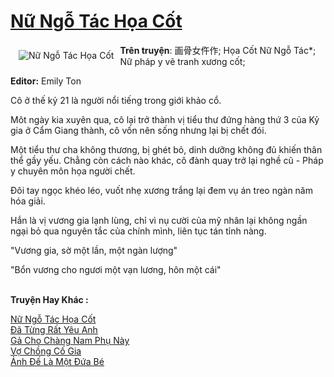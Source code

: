 <a href="https://utruyen.com/truyen/nu-ngo-tac-hoa-cot/17504/" title="Nữ Ngỗ Tác Họa Cốt"><h1>Nữ Ngỗ Tác Họa Cốt</h1></a><div style="display:table"><img align="right" style="float: left; padding: 10px;" src="https://utruyen.com/images/story/200x260/nu-ngo-tac-hoa-cot.jpg" alt="Nữ Ngỗ Tác Họa Cốt"><b>Trên truyện</b>: 画骨女仵作; Họa Cốt Nữ Ngỗ Tác*; Nữ pháp y vẽ tranh xương cốt; <p></p><b>Editor:</b> Emily Ton<p></p>Cô ở thế kỷ 21 là người nổi tiếng trong giới khảo cổ.<p></p>Môt ngày kia xuyên qua, cô lại trở thành vị tiểu thư đứng hàng thứ 3 của Kỷ gia ở Cẩm Giang thành, cô vốn nên sống nhưng lại bị chết đói.<p></p>Một tiểu thư cha không thương, bị ghét bỏ, dinh dưỡng không đủ khiến thân thể gầy yếu. Chẳng còn cách nào khác, cô đành quay trở lại nghề cũ - Pháp y chuyên môn họa người chết.<p></p>Đôi tay ngọc khéo léo, vuốt nhẹ xương trắng lại đem vụ án treo ngàn năm hóa giải.<p></p>Hắn là vị vương gia lạnh lùng, chỉ vì nụ cười của mỹ nhân lại không ngần ngại bỏ qua nguyên tắc của chính mình, liên tục tán tỉnh nàng.<p></p>"Vương gia, sờ một lần, một ngàn lượng"<p></p>"Bổn vương cho ngươi một vạn lương, hôn một cái"</div><p><br><b>Truyện Hay Khác :</b></p><a href="https://utruyen.com/truyen/nu-ngo-tac-hoa-cot/17504/" alt="Nữ Ngỗ Tác Họa Cốt">Nữ Ngỗ Tác Họa Cốt</a><br/><a href="https://utruyen.com/truyen/da-tung-rat-yeu-anh/19490/" alt="Đã Từng Rất Yêu Anh">Đã Từng Rất Yêu Anh</a><br/><a href="https://github.com/quanluxury/ngontinh_top100/tree/master/19083" alt="Gả Cho Chàng Nam Phụ Này">Gả Cho Chàng Nam Phụ Này</a><br/><a href="https://github.com/quanluxury/ngontinh_top100/tree/master/19121" alt="Vợ Chồng Cố Gia">Vợ Chồng Cố Gia</a><br/><a href="https://images.google.com.sg/url?q=https%3A%2F%2Futruyen.com%2Ftruyen%2Fanh-de-la-mot-dua-be%2F19077%2F" alt="Ảnh Đế Là Một Đứa Bé">Ảnh Đế Là Một Đứa Bé</a><br/>